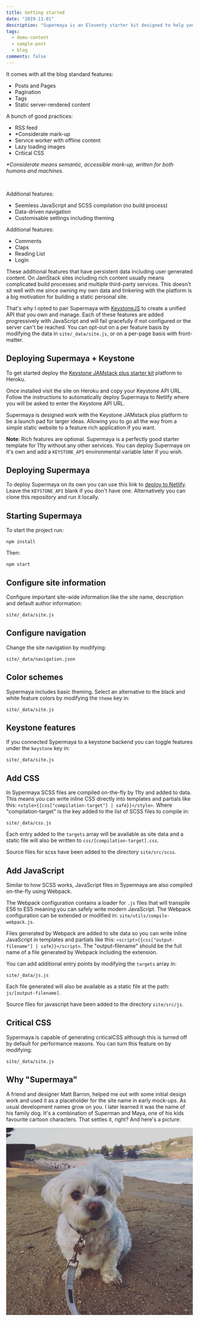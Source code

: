 ```yaml
---
title: Getting started
date: "2019-11-01"
description: "Supermaya is an Eleventy starter kit designed to help you add rich features to a blog or website without the need for a complicated build process."
tags:
  - demo-content
  - sample-post
  - blog
comments: false
---
```


It comes with all the blog standard features:

- Posts and Pages
- Pagination
- Tags
- Static server-rendered content

A bunch of good practices:

- RSS feed
- \*Considerate mark-up
- Service worker with offline content
- Lazy loading images
- Critical CSS

_\*Considerate means semantic, accessible mark-up, written for both humans and machines._

<br>

Additional features:

- Seemless JavaScript and SCSS compilation (no build process)
- Data-driven navigation
- Customisable settings including theming

Additional features:

- Comments
- Claps
- Reading List
- Login

These additional features that have persistent data including user generated content. On JamStack sites including rich content usually means complicated build processes and multiple third-party services. This doesn't sit well with me since owning my own data and tinkering with the platform is a big motivation for building a static personal site.

That's why I opted to pair Supermaya with [KeystoneJS](https://keystonejs.com/) to create a unified API that you own and manage. Each of these features are added progressively with JavaScript and will fail gracefully if not configured or the server can't be reached. You can opt-out on a per feature basis by modifying the data in `site/_data/site.js`, or on a per-page basis with front-matter.

## Deploying Supermaya + Keystone

To get started deploy the [Keystone JAMstack plus starter kit](https://github.com/MadeByMike/keystone-jamstack-plus) platform to Heroku.

Once installed visit the site on Heroku and copy your Keystone API URL. Follow the instructions to automatically deploy Supermaya to Netlify where you will be asked to enter the Keystone API URL.

Supermaya is designed work with the Keystone JAMstack plus platform to be a launch pad for larger ideas. Allowing you to go all the way from a simple static website to a feature rich application if you want.

**Note**: Rich features are optional. Supermaya is a perfectly good starter template for 11ty without any other services. You can deploy Supermaya on it's own and add a `KEYSTONE_API` environmental variable later if you wish.

## Deploying Supermaya

To deploy Supermaya on its own you can use this link to [deploy to Netlify](https://app.netlify.com/start/deploy?repository=https://github.com/MadeByMike/supermaya). Leave the `KEYSTONE_API` blank if you don't have one. Alternatively you can clone this repository and run it locally.

## Starting Supermaya

To start the project run:

```
npm install
```

Then:

```
npm start
```

## Configure site information

Configure important site-wide information like the site name, description and default author information:

```
site/_data/site.js
```

## Configure navigation

Change the site navigation by modifying:

```
site/_data/navigation.json
```

## Color schemes

Sypermaya includes basic theming. Select an alternative to the black and white feature colors by modifying the `theme` key in:

```
site/_data/site.js
```

## Keystone features

If you connected Sypermaya to a keystone backend you can toggle features under the `keystone` key in:

```
site/_data/site.js
```

## Add CSS

In Sypermaya SCSS files are compiled on-the-fly by 11ty and added to data. This means you can write inline CSS directly into templates and partials like this: `<style>{{css["compilation-target"] | safe}}</style>`. Where "compilation-target" is the key added to the list of SCSS files to compile in:

```
site/_data/css.js
```

Each entry added to the `targets` array will be available as site data and a static file will also be written to `css/[compilation-target].css`.

Source files for scss have been added to the directory `site/src/scss`.

## Add JavaScript

Similar to how SCSS works, JavaScript files in Sypermaya are also compiled on-the-fly using Webpack.

The Webpack configuration contains a loader for `.js` files that will transpile ES6 to ES5 meaning you can safely write modern JavaScript. The Webpack configuration can be extended or modified in: `site/utils/compile-webpack.js`.

Files generated by Webpack are added to site data so you can write inline JavaScript in templates and partials like this: `<script>{{css["output-filename"] | safe}}</script>`. The "output-filename" should be the full name of a file generated by Webpack including the extension.

You can add additional entry points by modifying the `targets` array in:

```
site/_data/js.js
```

Each file generated will also be available as a static file at the path: `js/[output-filename]`.

Source files for javascript have been added to the directory `site/src/js`.

## Critical CSS

Sypermaya is capable of generating criticalCSS although this is turned off by default for performance reasons. You can turn this feature on by modifying:

```
site/_data/site.js
```

## Why "Supermaya"

A friend and designer Matt Barron, helped me out with some initial design work and used it as a placeholder for the site name in early mock-ups. As usual development names grow on you. I later learned it was the name of his family dog. It's a combination of Superman and Maya, one of his kids favourite cartoon characters. That settles it, right? And here's a picture:

<img src="/supermaya.jpg" width="600"/>

